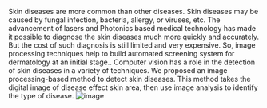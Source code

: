 Skin diseases are more common than other diseases. Skin diseases may be caused by fungal infection, bacteria, allergy, or viruses, etc. The advancement of lasers and Photonics based medical technology has made it possible to diagnose the skin diseases much more quickly and accurately. But the cost of such diagnosis is still limited and very expensive. So, image processing techniques help to build automated screening system for dermatology at an initial stage.. Computer vision has a role in the detection of skin diseases in a variety of techniques. We proposed an image processing-based method to detect skin diseases. This method takes the digital image of disease effect skin area, then use image analysis to identify the type of disease.
![image](https://github.com/harshthakur123/Skin-Cancer-Detection-System-Using-CNN-And-Machine-Learning/assets/147491612/9b781430-b0ce-47cb-9882-9f3ded589213)
